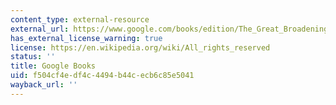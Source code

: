 ```yaml
---
content_type: external-resource
external_url: https://www.google.com/books/edition/The_Great_Broadening/q4-dDwAAQBAJ?hl=en&gbpv=1
has_external_license_warning: true
license: https://en.wikipedia.org/wiki/All_rights_reserved
status: ''
title: Google Books
uid: f504cf4e-df4c-4494-b44c-ecb6c85e5041
wayback_url: ''
---
```

